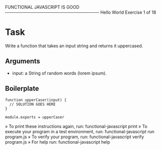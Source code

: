  FUNCTIONAL JAVASCRIPT IS GOOD
───────────────────────────────
 Hello World
 Exercise 1 of 18


# Task

Write a function that takes an input string and returns it uppercased.

## Arguments

  * input: a String of random words (lorem ipsum).

## Boilerplate

    function upperCaser(input) {
      // SOLUTION GOES HERE
    }
    
    module.exports = upperCaser


 » To print these instructions again, run: functional-javascript print
 » To execute your program in a test environment, run: functional-javascript run program.js
 » To verify your program, run: functional-javascript verify program.js
 » For help run: functional-javascript help
